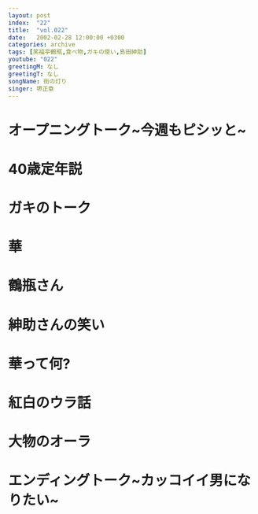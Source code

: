 ```yaml
---
layout: post
index:  "22"
title:  "vol.022"
date:   2002-02-28 12:00:00 +0300
categories: archive
tags: [笑福亭鶴瓶,食べ物,ガキの使い,島田紳助]
youtube: "022"
greetingM: なし
greetingT: なし
songName: 街の灯り
singer: 堺正章
---
```

# オープニングトーク~今週もピシッと~

# 40歳定年説

# ガキのトーク

# 華

# 鶴瓶さん

# 紳助さんの笑い

# 華って何?

# 紅白のウラ話

# 大物のオーラ

# エンディングトーク~カッコイイ男になりたい~
